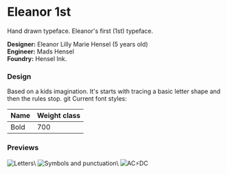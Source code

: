 # Eleanor 1st
Hand drawn typeface. Eleanor's first (1st) typeface.

__Designer:__ Eleanor Lilly Marie Hensel (5 years old)\
__Engineer:__ Mads Hensel\
__Foundry:__ Hensel Ink.

### Design
Based on a kids imagination. It's starts with tracing a basic letter shape and then the rules stop.
git
Current font styles:

| Name                 | Weight class
| -------------------- | ----------------
| Bold                 | 700

### Previews

![Letters]("https://raw.githubusercontent.com/madshensel/eleanor-1-st/master/out/previews/letters.svg")\
![Symbols and punctuation]("https://raw.githubusercontent.com/madshensel/eleanor-1-st/master/out/previews/symbols-and-punctuation.svg")\
![AC⚡️DC]("https://raw.githubusercontent.com/madshensel/eleanor-1-st/master/out/preview/acdc.svg")